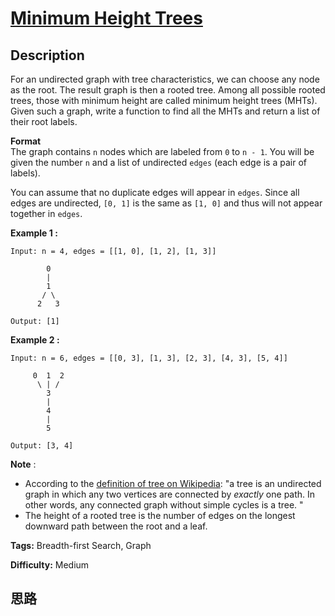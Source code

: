 # [Minimum Height Trees][title]

## Description

For an undirected graph with tree characteristics, we can choose any node as
the root. The result graph is then a rooted tree. Among all possible rooted
trees, those with minimum height are called minimum height trees (MHTs). Given
such a graph, write a function to find all the MHTs and return a list of their
root labels.

**Format**  
The graph contains `n` nodes which are labeled from `0` to `n - 1`. You will
be given the number `n` and a list of undirected `edges` (each edge is a pair
of labels).

You can assume that no duplicate edges will appear in `edges`. Since all edges
are undirected, `[0, 1]` is the same as `[1, 0]` and thus will not appear
together in `edges`.

**Example 1 :**
            Input: n = 4, edges = [[1, 0], [1, 2], [1, 3]]                0            |            1           / \          2   3         Output: [1]    

**Example 2 :**
            Input: n = 6, edges = [[0, 3], [1, 3], [2, 3], [4, 3], [5, 4]]             0  1  2          \ | /            3            |            4            |            5         Output: [3, 4]

**Note** :

  * According to the [definition of tree on Wikipedia](https://en.wikipedia.org/wiki/Tree_\(graph_theory\)): "a tree is an undirected graph in which any two vertices are connected by _exactly_ one path. In other words, any connected graph without simple cycles is a tree. "
  * The height of a rooted tree is the number of edges on the longest downward path between the root and a leaf.


**Tags:** Breadth-first Search, Graph

**Difficulty:** Medium

## 思路

[title]: https://leetcode.com/problems/minimum-height-trees
